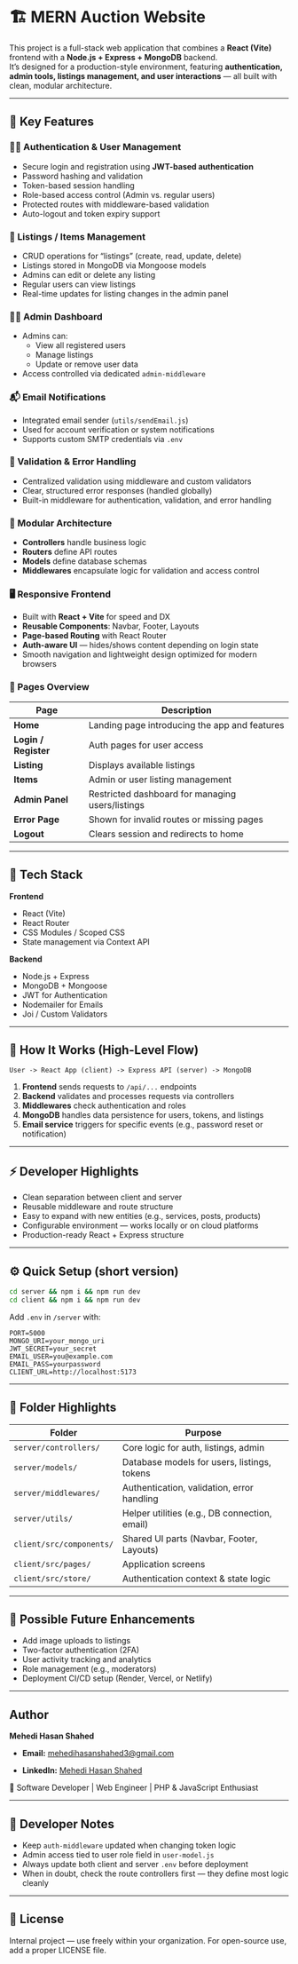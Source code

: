 # 🏗️ MERN Auction Website

This project is a full-stack web application that combines a **React (Vite)** frontend with a **Node.js + Express + MongoDB** backend.  
It’s designed for a production-style environment, featuring **authentication, admin tools, listings management, and user interactions** — all built with clean, modular architecture.

---

## 🌟 Key Features

### 🧑‍💼 Authentication & User Management
- Secure login and registration using **JWT-based authentication**
- Password hashing and validation
- Token-based session handling
- Role-based access control (Admin vs. regular users)
- Protected routes with middleware-based validation
- Auto-logout and token expiry support

### 🛒 Listings / Items Management
- CRUD operations for “listings” (create, read, update, delete)
- Listings stored in MongoDB via Mongoose models
- Admins can edit or delete any listing
- Regular users can view listings
- Real-time updates for listing changes in the admin panel

### 👨‍🔧 Admin Dashboard
- Admins can:
  - View all registered users
  - Manage listings
  - Update or remove user data
- Access controlled via dedicated `admin-middleware`

### 📬 Email Notifications
- Integrated email sender (`utils/sendEmail.js`)
- Used for account verification or system notifications
- Supports custom SMTP credentials via `.env`

### 🧰 Validation & Error Handling
- Centralized validation using middleware and custom validators
- Clear, structured error responses (handled globally)
- Built-in middleware for authentication, validation, and error handling

### 🧩 Modular Architecture
- **Controllers** handle business logic
- **Routers** define API routes
- **Models** define database schemas
- **Middlewares** encapsulate logic for validation and access control

### 🖥️ Responsive Frontend
- Built with **React + Vite** for speed and DX
- **Reusable Components**: Navbar, Footer, Layouts
- **Page-based Routing** with React Router
- **Auth-aware UI** — hides/shows content depending on login state
- Smooth navigation and lightweight design optimized for modern browsers

### 📱 Pages Overview
| Page | Description |
|------|--------------|
| **Home** | Landing page introducing the app and features |
| **Login / Register** | Auth pages for user access |
| **Listing** | Displays available listings |
| **Items** | Admin or user listing management |
| **Admin Panel** | Restricted dashboard for managing users/listings |
| **Error Page** | Shown for invalid routes or missing pages |
| **Logout** | Clears session and redirects to home |

---

## 🧱 Tech Stack

**Frontend**
- React (Vite)
- React Router
- CSS Modules / Scoped CSS
- State management via Context API

**Backend**
- Node.js + Express
- MongoDB + Mongoose
- JWT for Authentication
- Nodemailer for Emails
- Joi / Custom Validators

---

## 🧠 How It Works (High-Level Flow)

```text
User -> React App (client) -> Express API (server) -> MongoDB
````

1. **Frontend** sends requests to `/api/...` endpoints
2. **Backend** validates and processes requests via controllers
3. **Middlewares** check authentication and roles
4. **MongoDB** handles data persistence for users, tokens, and listings
5. **Email service** triggers for specific events (e.g., password reset or notification)

---

## ⚡ Developer Highlights

* Clean separation between client and server
* Reusable middleware and route structure
* Easy to expand with new entities (e.g., services, posts, products)
* Configurable environment — works locally or on cloud platforms
* Production-ready React + Express structure

---

## ⚙️ Quick Setup (short version)

```bash
cd server && npm i && npm run dev
cd client && npm i && npm run dev
```

Add `.env` in `/server` with:

```
PORT=5000
MONGO_URI=your_mongo_uri
JWT_SECRET=your_secret
EMAIL_USER=you@example.com
EMAIL_PASS=yourpassword
CLIENT_URL=http://localhost:5173
```

---

## 🧾 Folder Highlights

| Folder                   | Purpose                                       |
| ------------------------ | --------------------------------------------- |
| `server/controllers/`    | Core logic for auth, listings, admin          |
| `server/models/`         | Database models for users, listings, tokens   |
| `server/middlewares/`    | Authentication, validation, error handling    |
| `server/utils/`          | Helper utilities (e.g., DB connection, email) |
| `client/src/components/` | Shared UI parts (Navbar, Footer, Layouts)     |
| `client/src/pages/`      | Application screens                           |
| `client/src/store/`      | Authentication context & state logic          |

---

## 🧩 Possible Future Enhancements

* Add image uploads to listings
* Two-factor authentication (2FA)
* User activity tracking and analytics
* Role management (e.g., moderators)
* Deployment CI/CD setup (Render, Vercel, or Netlify)

---

## Author

**Mehedi Hasan Shahed**

* **Email:** [mehedihasanshahed3@gmail.com](mailto:mehedihasanshahed3@gmail.com)

* **LinkedIn:** [Mehedi Hasan Shahed](https://www.linkedin.com/in/mehedi-hasan-153404287/)

💼 Software Developer | Web Engineer | PHP & JavaScript Enthusiast

---

## 🤝 Developer Notes

* Keep `auth-middleware` updated when changing token logic
* Admin access tied to user role field in `user-model.js`
* Always update both client and server `.env` before deployment
* When in doubt, check the route controllers first — they define most logic cleanly

---

## 🪪 License

Internal project — use freely within your organization.
For open-source use, add a proper LICENSE file.
